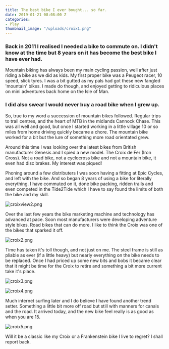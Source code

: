 ```yaml
---
title: The best bike I ever bought... so far.
date: 2019-01-21 08:08:00 Z
categories:
- Play
thumbnail_image: "/uploads/croix1.png"
---
```


### Back in 2011 I realised I needed a bike to commute on. I didn't know at the time but 8 years on it has become the best bike I have ever had. 

Mountain biking has always been my main cycling passion, well after just riding a bike as we did as kids. My first proper bike was a Peugeot racer, 10 speed, slick tyres. I was a bit gutted as my pals had got these new fangled 'mountain' bikes. I made do though, and enjoyed getting to ridiculous places on mini adventures back home on the Isle of Man. 

### I did also swear I would never buy a road bike when I grew up.  

So, true to my word a succession of mountain bikes followed. Regular trips to trail centres, and the heart of MTB in the midlands Cannock Chase. This was all well and good, but once I started working in a little village 10 or so miles from home driving quickly became a chore. The mountain bike worked for a bit but the lure of something more road orientated grew. 

Around this time I was looking over the latest bikes from British manufacturer Genesis and I spied a new model. The Croix de Fer (Iron Cross). Not a road bike, not a cyclocross bike and not a mountain bike, it even had disc brakes. My interest was piqued! 

Phoning around a few distributers I was soon having a fitting at Epic Cycles, and left with the bike. And so began 8 years of using a bike for literally everything. I have commuted on it, done bike packing, ridden trails and even competed in the Tide2Tide which I have to say found the limits of both the bike and my skill. 

![croixview2.png](/uploads/croixview2.png)

Over the last few years the bike marketing machine and technology has advanced at pace. Soon most manufacturers were developing adventure style bikes. Road bikes that can do more. I like to think the Croix was one of the bikes that sparked it off. 

![croix2.png](/uploads/croix2.png)

Time has taken it's toll though, and not just on me. The steel frame is still as pliable as ever (if a little heavy) but nearly everything on the bike needs to be replaced. Once I had priced up some new bits and bobs it became clear that it might be time for the Croix to retire and something a bit more current take it's place. 

![croix3.png](/uploads/croix3.png)

![croix4.png](/uploads/croix4.png)

Much internet surfing later and I do believe I have found another trend setter. Something a little bit more off road but still with manners for canals and the road. It arrived today, and the new bike feel really is as good as when you are 15. 

![croix5.png](/uploads/croix5.png)

Will it be a classic like my Croix or a Frankenstein bike I live to regret? I shall report back.



 



